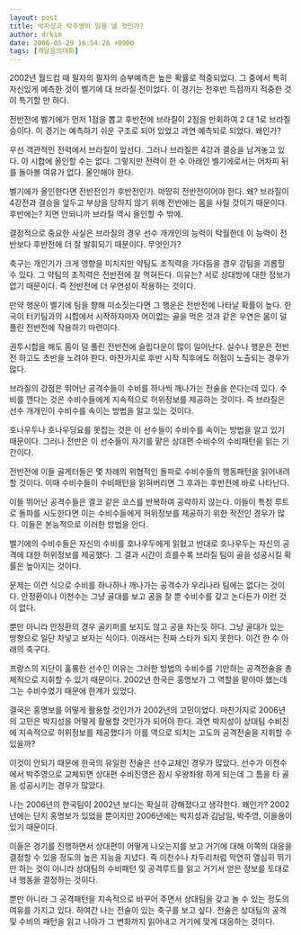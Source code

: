 ```yaml
---
layout: post
title: 박지성과 박주영이 일을 낼 것인가?
author: drkim
date: 2006-05-29 16:54:28 +0900
tags: [깨달음의대화]
---
```


  
2002년 월드컵 때 필자의 필자의 승부예측은 높은 확률로 적중되었다. 그 중에서 특히 자신있게 예측한 것이 벨기에 대 브라질 전이었다. 이 경기는 전후반 득점까지 적중한 것이 특기할 만 하다. 
  

  
전반전에 벨기에가 먼저 1점을 뽑고 후반전에 브라질이 2점을 만회하여 2 대 1로 브라질 승이다. 이 경기는 예측하기 쉬운 구조로 되어 있었고 과연 예측되로 되었다. 왜인가?
  

  
우선 객관적인 전력에서 브라질이 앞선다. 그러나 브라질은 4강과 결승을 남겨놓고 있다. 이 시합에 올인할 수는 없다. 그렇지만 전력이 한 수 아래인 벨기에로서는 어차피 뒤를 돌아볼 여유가 없다. 올인해야 한다. 
  

  
벨기에가 올인한다면 전반전인가 후반전인가. 마땅히 전반전이어야 한다. 왜? 브라질이 4강전과 결승을 앞두고 부상을 당하지 않기 위해 전반에는 몸을 사릴 것이기 때문이다. 후반에는? 지면 안되니까 브라질 역시 올인할 수 밖에.
  

  
결정적으로 중요한 사실은 브라질의 경우 선수 개개인의 능력이 탁월한데 이 능력이 전반보다 후반전에 더 잘 발휘되기 때문이다. 무엇인가?
  

  
축구는 개인기가 크게 영향을 미치지만 약팀도 조직력을 가다듬을 경우 강팀을 괴롭힐 수 있다. 그 약팀의 조직력은 전반전에 잘 먹혀든다. 이유는? 서로 상대방에 대한 정보가 없기 때문이다. 즉 전반전에 더 우연성이 작용하는 것이다.
  

  
만약 행운이 벨기에 팀을 향해 미소짓는다면 그 행운은 전반전에 나타날 확률이 높다. 한국이 터키팀과의 시합에서 시작하자마자 어이없는 골을 먹은 것과 같은 우연은 몸이 덜 풀린 전반전에 작용하기 마련이다.
  

  
권투시합을 해도 몸이 덜 풀린 전반전에 슬립다운이 많이 일어난다. 실수나 행운은 전반전 하고도 초반을 노려야 한다. 마찬가지로 후반 시작 직후에도 허점이 노출되는 경우가 많다.
  

  
브라질의 강점은 뛰어난 공격수들이 수비를 하나씩 깨나가는 전술을 쓴다는데 있다. 수비를 깬다는 것은 수비수들에게 지속적으로 허위정보를 제공하는 것이다. 즉 브라질은 선수 개개인이 수비수를 속이는 방법을 알고 있는 것이다.
  

  
호나우두나 호나우딩요를 못잡는 것은 이 선수들이 수비수를 속이는 방법을 알고 있기 때문이다. 그러나 전반은 이 선수들이 자기를 맡은 상대편 수비수의 수비패턴을 읽는 기간이다.
  

  
전반전에 이들 골게터들은 몇 차례의 위협적인 돌파로 수비수들의 행동패턴을 읽어내려 할 것이다. 이때 수비수들이 수비패턴을 읽혀버리면 그 후과는 후반전에 바로 나타난다. 
  

  
이들 뛰어난 공격수들은 결코 같은 코스를 반복하여 공략하지 않는다. 이들이 특정 루트로 돌파를 시도한다면 이는 수비수들에게 허위정보를 제공하기 위한 작전인 경우가 많다. 이들은 본능적으로 이러한 방법을 안다. 
  

  
벨기에의 수비수들은 자신의 수비를 호나우두에게 읽혔고 반대로 호나우두는 자신의 공격에 대한 허위정보를 제공했다. 그 결과 시간이 흐를수록 브라질 팀이 골을 성공시킬 확률은 높아지는 것이다.
  

  
문제는 이런 식으로 수비를 하나하나 깨나가는 공격수가 우리나라 팀에는 없다는 것이다. 안정환이나 이천수는 그냥 골대를 보고 공을 찰 뿐 수비수를 갖고 논다든가 이런 것이 없다. 
  

  
뿐만 아니라 안정환의 경우 골키퍼를 보지도 않고 공을 차는듯 하다. 그냥 골대가 있는 방향으로 일단 차넣고 보자는 식이다. 이래서는 진짜 스타가 되지 못한다. 이건 한 수 아래의 축구다. 
  

  
프랑스의 지단이 훌륭한 선수인 이유는 그러한 방법의 수비수를 기만하는 공격전술을 총체적으로 지휘할 수 있기 때문이다. 2002년 한국은 홍명보가 그 역할을 맡아야 했는데 그는 수비수였기 때문에 한계가 있었다. 
  

  
결국은 홍명보를 어떻게 활용할 것인가가 2002년의 고민이었다. 마찬가지로 2006년의 고민은 박지성을 어떻게 활용할 것인가가 되어야 한다. 과연 박지성이 상대팀 수비진에 지속적으로 허위정보를 제공했다가 이를 역으로 되치는 고도의 공격전술을 지휘할 수 있을까?
  

  
이것이 안되기 때문에 한국의 유일한 전술은 선수교체인 경우가 많았다. 선수가 이천수에서 박주영으로 교체되면 상대편 수비진영은 잠시 우왕좌왕 하게 되는데 그 틈을 타 골을 성공시키는 경우가 많았다. 
  

  
나는 2006년의 한국팀이 2002년 보다는 확실히 강해졌다고 생각한다. 왜인가? 2002년에는 단지 홍명보가 있었을 뿐이지만 2006년에는 박지성과 김남일, 박주영, 이을용이 있기 때문이다. 
  

  
이들은 경기를 진행하면서 상대편이 어떻게 나오는지를 보고 거기에 대해 이쪽의 대응을 결정할 수 있을 정도의 높은 지능을 지녔다. 즉 이천수나 차두리처럼 막연히 열심히 뛰기만 하는 것이 아니라 상대팀의 수비패턴 및 공격루트를 읽고 거기서 얻은 정보를 토대로 내 행동을 결정하는 것이다. 
  

  
뿐만 아니라 그 공격패턴을 지속적으로 바꾸어 주면서 상대팀을 갖고 놀 수 있는 정도의 여유를 가지고 있다. 하여간 나는 전술이 있는 축구를 보고 싶다. 전술은 상대팀의 공격 및 수비의 패턴을 읽고 나아가 그 변화까지 읽어내고 거기에 맞게 대응하는 것이다.